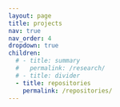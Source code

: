 ```yaml
---
layout: page
title: projects
nav: true
nav_order: 4
dropdown: true
children:
  # - title: summary
  #   permalink: /research/
  # - title: divider
  - title: repositories
    permalink: /repositories/
---
```

